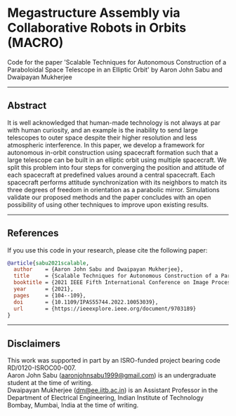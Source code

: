 # Megastructure Assembly via Collaborative Robots in Orbits (MACRO)

Code for the paper 'Scalable Techniques for Autonomous Construction of a Paraboloidal Space Telescope in an Elliptic Orbit' by Aaron John Sabu and Dwaipayan Mukherjee

***
## Abstract

It is well acknowledged that human-made technology is not always at par with human curiosity, and an example is the inability to send large telescopes to outer space despite their higher resolution and less atmospheric interference. In this paper, we develop a framework for autonomous in-orbit construction using spacecraft formation such that a large telescope can be built in an elliptic orbit using multiple spacecraft. We split this problem into four steps for converging the position and attitude of each spacecraft at predefined values around a central spacecraft. Each spacecraft performs attitude synchronization with its neighbors to match its three degrees of freedom in orientation as a parabolic mirror. Simulations validate our proposed methods and the paper concludes with an open possibility of using other techniques to improve upon existing results.

***
## References

If you use this code in your research, please cite the following paper:

```bibtex
@article{sabu2021scalable,
  author    = {Aaron John Sabu and Dwaipayan Mukherjee},
  title     = {Scalable Techniques for Autonomous Construction of a Paraboloidal Space Telescope in an Elliptic Orbit},
  booktitle = {2021 IEEE Fifth International Conference on Image Processing Applications and Systems (IPAS)},
  year      = {2021},
  pages     = {104--109},
  doi       = {10.1109/IPAS55744.2022.10053039},
  url       = {https://ieeexplore.ieee.org/document/9703189}
}
```


***
## Disclaimers


This work was supported in part by an ISRO-funded project bearing code RD/0120-ISROC00-007.  
Aaron John Sabu (<a href="mailto:aaronjohnsabu1999@gmail.com">aaronjohnsabu1999@gmail.com</a>) is an undergraduate student at the time of writing.  
Dwaipayan Mukherjee (<a href="mailto:dm@ee.iitb.ac.in">dm@ee.iitb.ac.in</a>) is an Assistant Professor in the Department of Electrical Engineering, Indian Institute of Technology Bombay, Mumbai, India at the time of writing.
